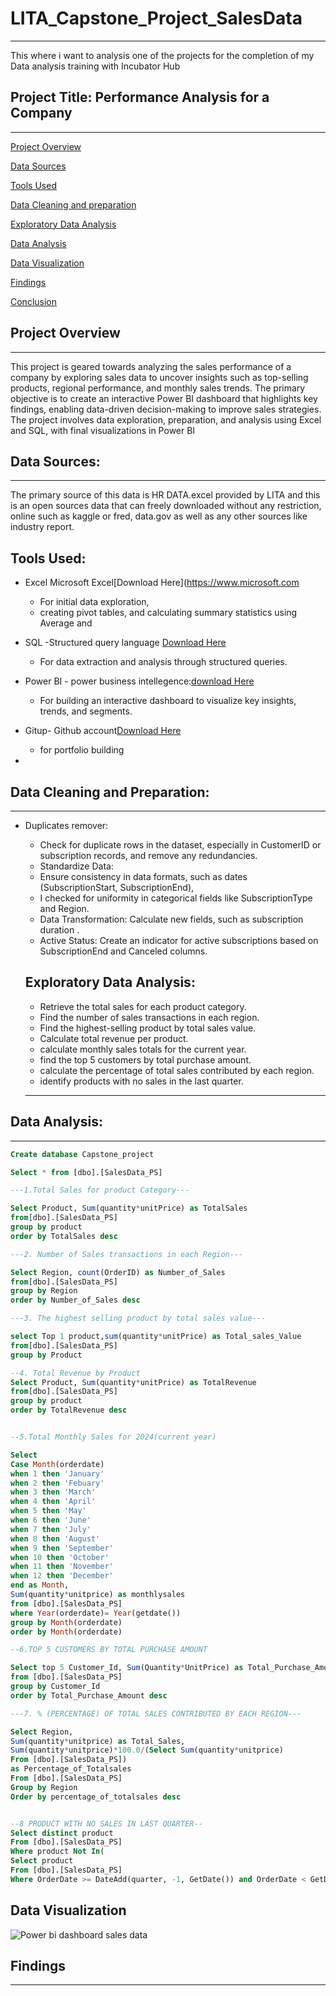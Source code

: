 # LITA_Capstone_Project_SalesData
---
This where i want to analysis one of the projects for the completion of my Data analysis training with Incubator Hub

 ## Project Title: Performance Analysis for a Company
 ---
 
 [Project Overview](#project-overview)

[Data Sources](#data-sources)

[Tools Used](#tools-used)

[Data Cleaning and preparation](#data-cleaning-and-preparation)

[Exploratory Data Analysis](#exploratory-data-analysis)

[Data Analysis](#data-analysis)

[Data Visualization](#data-visualization)

[Findings](#finding)

[Conclusion](#conclusion)



 
 
## Project Overview
---
This project is geared towards analyzing  the sales performance of a company by exploring sales data to uncover insights such as top-selling products, regional performance, and monthly sales trends. The primary objective is to create an interactive Power BI dashboard that highlights key findings, enabling data-driven decision-making to improve sales strategies. The project involves data exploration, preparation, and analysis using Excel and SQL, with final visualizations in Power BI


## Data Sources:
---

The primary source of this data is HR DATA.excel provided by LITA and this is an open sources data that can freely downloaded without any restriction, online such as kaggle or fred, data.gov as well as any other sources like industry report.



## Tools Used:
 - Excel Microsoft Excel[Download Here](https://www.microsoft.com
     - For initial data exploration, 
     - creating pivot tables, 
       and calculating summary statistics using Average and 
 - SQL -Structured query language [Download Here](https://www.microsoft.com/en-us/sql-server/sql-server-downloads)
     - For data extraction and analysis through structured queries.
 - Power BI - power business intellegence:[download Here](https://power-bi-desktop.en.microsoft.com)
     - For building an interactive dashboard to visualize key insights, trends, and segments.
 - Gitup- Github account[Download Here](https://www.github.com)
     - for portfolio building
  


 - 
  
 ## Data Cleaning and Preparation:
---
- Duplicates remover:
   - Check for duplicate rows in the dataset, especially in CustomerID or subscription records, and remove any redundancies.
   - Standardize Data:
   - Ensure consistency in data formats, such as dates (SubscriptionStart, SubscriptionEnd),
   - I checked for uniformity in categorical fields like SubscriptionType and Region.
   - Data Transformation: Calculate new fields, such as subscription duration   .
   - Active Status: Create an indicator for active subscriptions based on SubscriptionEnd and Canceled columns.
 
  ## Exploratory Data Analysis:

  - Retrieve the total sales for each product category. 
  - Find the number of sales transactions in each region. 
  - Find the highest-selling product by total sales value. 
  - Calculate total revenue per product. 
  - calculate monthly sales totals for the current year. 
  - find the top 5 customers by total purchase amount. 
  - calculate the percentage of total sales contributed by each region. 
  - identify products with no sales in the last quarter.
  ---
  

## Data Analysis:
---

```SQL
Create database Capstone_project

Select * from [dbo].[SalesData_PS]

---1.Total Sales for product Category---

Select Product, Sum(quantity*unitPrice) as TotalSales
from[dbo].[SalesData_PS]
group by product
order by TotalSales desc

---2. Number of Sales transactions in each Region---

Select Region, count(OrderID) as Number_of_Sales
from[dbo].[SalesData_PS]
group by Region
order by Number_of_Sales desc

---3. The highest selling product by total sales value---

select Top 1 product,sum(quantity*unitPrice) as Total_sales_Value
from[dbo].[SalesData_PS]
group by Product

--4. Total Revenue by Product
Select Product, Sum(quantity*unitPrice) as TotalRevenue
from[dbo].[SalesData_PS]
group by product
order by TotalRevenue desc


--5.Total Monthly Sales for 2024(current year)

Select 
Case Month(orderdate)
when 1 then 'January'
when 2 then 'Febuary'
when 3 then 'March'
when 4 then 'April'
when 5 then 'May'
when 6 then 'June'
when 7 then 'July'
when 8 then 'August'
when 9 then 'September'
when 10 then 'October'
when 11 then 'November'
when 12 then 'December'
end as Month,
Sum(quantity*unitprice) as monthlysales
from [dbo].[SalesData_PS]
where Year(orderdate)= Year(getdate())
group by Month(orderdate)
order by Month(orderdate)

--6.TOP 5 CUSTOMERS BY TOTAL PURCHASE AMOUNT

Select top 5 Customer_Id, Sum(Quantity*UnitPrice) as Total_Purchase_Amount
from [dbo].[SalesData_PS]
group by Customer_Id
order by Total_Purchase_Amount desc

---7. % (PERCENTAGE) OF TOTAL SALES CONTRIBUTED BY EACH REGION---

Select Region,
Sum(quantity*unitprice) as Total_Sales,
Sum(quantity*unitprice)*100.0/(Select Sum(quantity*unitprice)
From [dbo].[SalesData_PS])
as Percentage_of_Totalsales
From [dbo].[SalesData_PS]
Group by Region
Order by percentage_of_totalsales desc


--8 PRODUCT WITH NO SALES IN LAST QUARTER--
Select distinct product
From [dbo].[SalesData_PS]
Where product Not In(
Select product
From [dbo].[SalesData_PS]
Where OrderDate >= DateAdd(quarter, -1, GetDate()) and OrderDate < GetDate());
```






## Data Visualization

![Power bi dashboard sales data](https://github.com/user-attachments/assets/eaa18494-624c-4320-9855-6f3a7f211c77)

## Findings
---
